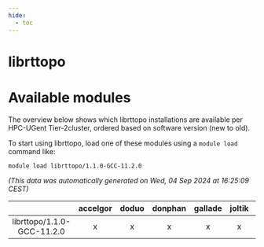 ```yaml
---
hide:
  - toc
---
```


librttopo
=========

# Available modules


The overview below shows which librttopo installations are available per HPC-UGent Tier-2cluster, ordered based on software version (new to old).

To start using librttopo, load one of these modules using a `module load` command like:

```shell
module load librttopo/1.1.0-GCC-11.2.0
```

*(This data was automatically generated on Wed, 04 Sep 2024 at 16:25:09 CEST)*  

| |accelgor|doduo|donphan|gallade|joltik|shinx|skitty|
| :---: | :---: | :---: | :---: | :---: | :---: | :---: | :---: |
|librttopo/1.1.0-GCC-11.2.0|x|x|x|x|x|-|x|
